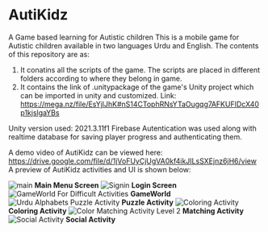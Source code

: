 # AutiKidz
 A Game based learning for Autistic children
 This is a mobile game for Autistic children available in two languages Urdu and English.
 The contents of this repository are as:
 1. It conatins all the scripts of the game. The scripts are placed in different folders according to where they belong in game.
 2. It contains the link of .unitypackage of the game's Unity project which can be imported in unity and customized. Link: https://mega.nz/file/EsYjlJhK#nS14CTophRNsYTaOugqg7AFKUFIDcX40p1kjslgaYBs

Unity version used: 2021.3.11f1
Firebase Autentication was used along with realtime database for saving player progress and authenticating them.

A demo video of AutiKidz can be viewed here: https://drive.google.com/file/d/1jVoFUyCjUgVA0kf4ikJILsSXEjnz6jH6/view
A preview of AutiKidz activities and UI is shown below: 

![main](https://github.com/Yaminah22/AutiKidz/assets/59056513/4b17a6ee-5508-4382-bf10-f042734b67ab)
**Main Menu Screen**
![Signin](https://github.com/Yaminah22/AutiKidz/assets/59056513/20aed680-4957-4192-866d-91fb0c0457cc)
**Login Screen**
![GameWorld For Difficult Activities](https://github.com/Yaminah22/AutiKidz/assets/59056513/57f22422-0cae-456f-a093-43973a899311)
**GameWorld**
![Urdu Alphabets Puzzle Activity](https://github.com/Yaminah22/AutiKidz/assets/59056513/39b8d0d7-4308-4d45-91ea-568d64fce36e)
**Puzzle Activity**
![Coloring Activity](https://github.com/Yaminah22/AutiKidz/assets/59056513/425ca0cb-3b4b-49f9-a75f-34dd55e018ff)
**Coloring Activity**
![Color Matching Activity Level 2](https://github.com/Yaminah22/AutiKidz/assets/59056513/c393e6d0-a61c-4016-87e0-430d449c37f0)
**Matching Activity**
![Social Activity](https://github.com/Yaminah22/AutiKidz/assets/59056513/7bb403ae-ec2e-4f88-9755-b36b5cb7f650)
**Social Activity**

